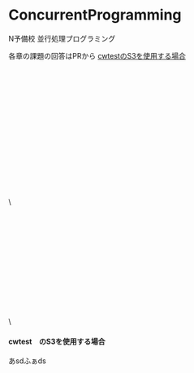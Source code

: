 # ConcurrentProgramming
N予備校 並行処理プログラミング

各章の課題の回答はPRから
[cwtestのS3を使用する場合](#cwtest)



\
\
\
\
\
\
\
\
\
\
\
\
\
\
\
\

\
\
\
\
\
\
\
\
\
\
\
\
\




















#### cwtest　のS3を使用する場合

あsdふぁds
